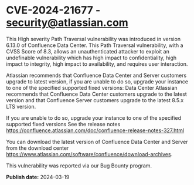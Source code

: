 # CVE-2024-21677 - security@atlassian.com

This High severity Path Traversal vulnerability was introduced in version 6.13.0 of Confluence Data Center. This Path Traversal vulnerability, with a CVSS Score of 8.3, allows an unauthenticated attacker to exploit an undefinable vulnerability which has high impact to confidentiality, high impact to integrity, high impact to availability, and requires user interaction.

Atlassian recommends that Confluence Data Center and Server customers upgrade to latest version, if you are unable to do so, upgrade your instance to one of the specified supported fixed versions: Data Center Atlassian recommends that Confluence Data Center customers upgrade to the latest version and that Confluence Server customers upgrade to the latest 8.5.x LTS version.

If you are unable to do so, upgrade your instance to one of the specified supported fixed versions See the release notes https://confluence.atlassian.com/doc/confluence-release-notes-327.html

You can download the latest version of Confluence Data Center and Server from the download center https://www.atlassian.com/software/confluence/download-archives. 

This vulnerability was reported via our Bug Bounty program.

**Publish date:** 2024-03-19
